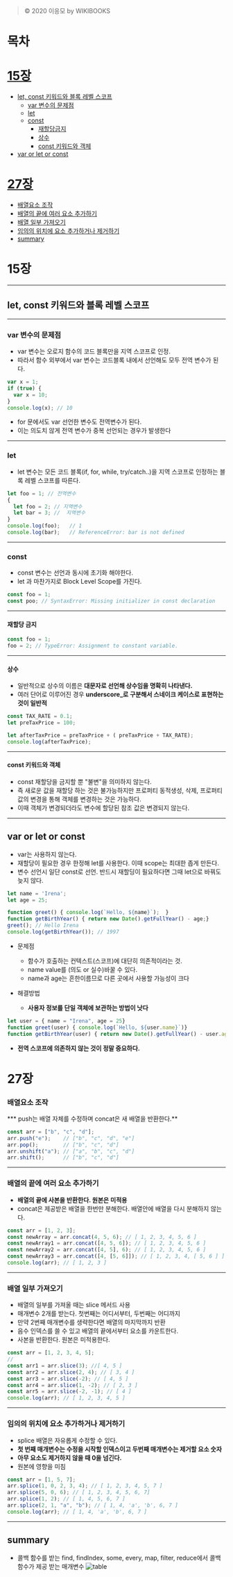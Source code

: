 > © 2020 이응모 by WIKIBOOKS
# 목차
# [15장](#15장)
  - [let, const 키워드와 블록 레벨 스코프](#let,-const-키워드와-블록-레벨-스코프)
    - [var 변수의 문제점](#var-변수의-문제점)
    - [let](#let)
    - [const](#const) 
      + [재할당금지](#재할당금지)
      + [상수](#상수)
      + [const 키워드와 객체](#const-키워드와-객체)
  - [var or let or const](#var-or-let-or-const)

# [27장](#27장)
  - [배열요소 조작](#배열요소-조작)
  - [배열의 끝에 여러 요소 추가하기](#배열의-끝에-여러-요소-추가하기)
  - [배열 일부 가져오기](#배열-일부-가져오기)
  - [임의의 위치에 요소 추가하거나 제거하기](#임의의-위치에-요소-추가하거나-제거하기)
  - [summary](#summary)















# 15장 
---------------
## let, const 키워드와 블록 레벨 스코프
---------------
### var 변수의 문제점
* var 변수는 오로지 함수의 코드 블록만을 지역 스코프로 인정.
* 따라서 함수 외부에서 var 변수는 코드블록 내에서 선언해도 모두 전역 변수가 된다.

```javascript
var x = 1;
if (true) {
  var x = 10;
}
console.log(x); // 10
```
* for 문에서도 var 선언한 변수도 전역변수가 된다.
* 이는 의도치 않게 전역 변수가 중복 선언되는 경우가 발생한다
---------------
### let
* let 변수는 모든 코드 블록(if, for, while, try/catch..)을 지역 스코프로 인정하는 블록 레벨 스코프를 따른다.

```javascript
let foo = 1; // 전역변수
{
  let foo = 2; // 지역변수
  let bar = 3; //  지역변수
}
console.log(foo);   // 1
console.log(bar);   // ReferenceError: bar is not defined
```
---------------
### const
* const 변수는 선언과 동시에 초기화 해야한다.
* let 과 마찬가지로 Block Level Scope를 가진다.
```javascript
const foo = 1;
const poo; // SyntaxError: Missing initializer in const declaration
```
---------------
#### 재할당 금지
```javascript
const foo = 1;
foo = 2; // TypeError: Assignment to constant variable.
```
---------------
#### 상수
* 일반적으로 상수의 이름은 **대문자로 선언해 상수임을 명확히 나타낸다.**
* 여러 단어로 이루어진 경우 **underscore_로 구분해서 스네이크 케이스로 표현하는 것이 일반적**
```javascript
const TAX_RATE = 0.1;
let preTaxPrice = 100;

let afterTaxPrice = preTaxPrice + ( preTaxPrice + TAX_RATE);
console.log(afterTaxPrice);
```
---------------
#### const 키워드와 객체
* const 재할당을 금지할 뿐 "불변"을 의미하지 않는다. 
* 즉 새로운 값을 재할당 하는 것은 불가능하지만 프로퍼티 동적생성, 삭제, 프로퍼티 값의 변경을 통해 객체를 변경하는 것은 가능하다.
* 이때 객체가 변경되더라도 변수에 할당된 참조 값은 변경되지 않는다.
---------------
## var or let or const
  * var는 사용하지 않는다.
  * 재할당이 필요한 경우 한정해 let를 사용한다. 이때 scope는 최대한 좁게 만든다.
  * 변수 선언시 일단 const로 선언. 반드시 재할딩이 필요하다면 그때 let으로 바꿔도 늦지 않다.

```javascript
let name = 'Irena';
let age = 25;

function greet() { console.log(`Hello, ${name}`);  }
function getBirthYear() { return new Date().getFullYear() - age;}
greet(); // Hello Irena
console.log(getBirthYear()); // 1997
```
* 문제점
  - 함수가 호출하는 컨텍스트(스코프)에 대단히 의존적이라는 것.
  - name value를 (의도 or 실수)바꿀 수 있다.
  - name과 age는 흔한이름므로 다른 곳에서 사용할 가능성이 크다

* 해결방법
  - **사용자 정보를 단일 객체에 보관하는 방법이 낫다**
```javascript
let user = { name = "Irena", age = 25}
function greet(user) { console.log(`Hello, ${user.name}`)}
function getBirthYear(user) { return new Date().getFullYear() - user.age;}
```
* **전역 스코프에 의존하지 않는 것이 정말 중요하다.**

  


# 27장

### 배열요소 조작

*** push는 배열 자체를 수정하며 concat은 새 배열을 반환한다.**
```javascript
const arr = ["b", "c", "d"];
arr.push("e");    // ["b", "c", "d", "e"]
arr.pop();        // ["b", "c", "d"]
arr.unshift("a"); // ["a", "b", "c", "d"]
arr.shift();      // ["b", "c", "d"]
```
---------------
### 배열의 끝에 여러 요소 추가하기

* **배열의 끝에 사본을 반환한다. 원본은 미적용**
* concat은 제공받은 배열을 한번만 분해한다. 배열안에 배열을 다시 분해하지 않는다.
```javascript
const arr = [1, 2, 3];
const newArray = arr.concat(4, 5, 6); // [ 1, 2, 3, 4, 5, 6 ]
const newArray1 = arr.concat([4, 5, 6]); // [ 1, 2, 3, 4, 5, 6 ]
const newArray2 = arr.concat([4, 5], 6); // [ 1, 2, 3, 4, 5, 6 ]
const newArray3 = arr.concat([4, [5, 6]]); // [ 1, 2, 3, 4, [ 5, 6 ] ]
console.log(arr); // [ 1, 2, 3 ]
```
----------------

### 배열 일부 가져오기

* 배열의 일부를 가져올 때는 slice 메서드 사용
* 매개변수 2개를 받는다. 첫번째는 어디서부터, 두번째는 어디까지
* 만약 2번째 매개변수를 생략한다면 배열의 마지막까지 반환
* 음수 인덱스를 쓸 수 있고 배열의 끝에서부터 요소를 카운트한다.
* 사본을 반환한다. 원본은 미적용한다.
```javascript
const arr = [1, 2, 3, 4, 5];
//
const arr1 = arr.slice(3); //[ 4, 5 ]
const arr2 = arr.slice(2, 4); // [ 3, 4 ]
const arr3 = arr.slice(-2); // [ 4, 5 ]
const arr4 = arr.slice(1, -2); // [ 2, 3 ]
const arr5 = arr.slice(-2, -1); // [ 4 ]
console.log(arr); // [ 1, 2, 3, 4, 5 ]
```
------------

### 임의의 위치에 요소 추가하거나 제거하기

* splice 배열은 자유롭게 수정할 수 있다.
* **첫 번째 매개변수는 수정을 시작할 인덱스이고 두번째 매개변수는 제거할 요소 숫자**
* **아무 요소도 제거하지 않을 때 0을 넘긴다.**
* 원본에 영향을 미침
```javascript
const arr = [1, 5, 7];
arr.splice(1, 0, 2, 3, 4); // [ 1, 2, 3, 4, 5, 7 ]
arr.splice(5, 0, 6); // [ 1, 2, 3, 4, 5, 6, 7]
arr.splice(1, 2); // [ 1, 4, 5, 6, 7 ]
arr.splice(2, 1, "a", "b"); // [ 1, 4, 'a', 'b', 6, 7 ]
console.log(arr); // [ 1, 4, 'a', 'b', 6, 7 ]
```
------------------
## summary
* 콜백 함수를 받는 find, findIndex, some, every, map, filter, reduce에서 콜백 함수가 제공 받는 매개변수
![table](../array/arrayRecap.png)
